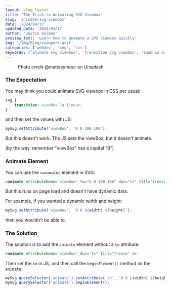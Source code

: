 ```yaml
---
layout: blog_layout
title: 'The Trick to Animating SVG Viewbox'
slug: 'animate-svg-viewbox'
date: '2024/04/17'
updated_date: '2024/04/17'
author: 'Justin Golden'
preview_text: 'Learn how to animate a SVG viewbox quickly'
img: '/img/blog/viewport.avif'
categories: ['webdev', 'svg', 'css']
keywords: ['animate svg viewbox', 'transition svg viewbox', 'zoom in out svg view box']
---
```


<figure>
  <picture>
    <source type="image/avif" srcset="/img/blog/viewport.avif" alt="" />
    <img src="/img/blog/viewport.jpg" alt="">
  </picture>
  <figcaption>Photo credit @mattseymour on Unsplash</figcaption>
</figure>

### The Expectation

You may think you could animate SVG viewbox in CSS per usual:

```css
svg {
	transition: viewBox 1s linear;
}
```

and then set the values with JS:

```js
mySvg.setAttribute('viewBox', '0 0 100 100');
```

But this doesn't work. The JS sets the viewBox, but it doesn't animate.

(by the way, remember "viewBox" has a capital "B")

### Animate Element

You can use the `<animate>` element in SVG:

```xml
<animate attributeName="viewBox" to="0 0 100 100" dur="1s" fill="freeze" />
```

But this runs on page load and doesn't have dynamic data.

For example, if you wanted a dynamic width and height:

```js
mySvg.setAttribute('viewBox', `0 0 ${width} ${height}`);
```

then you wouldn't be able to.

### The Solution

The solution is to add the `animate` element without a `to` attribute:

```xml
<animate attributeName="viewBox" dur="1s" fill="freeze" />
```

Then set the `to` in JS, and then call the `beginElement()` method on the `animate`:

```js
mySvg.querySelector('animate').setAttribute('to', `0 0 ${width} ${height}`);
mySvg.querySelector('animate').beginElement();
```
